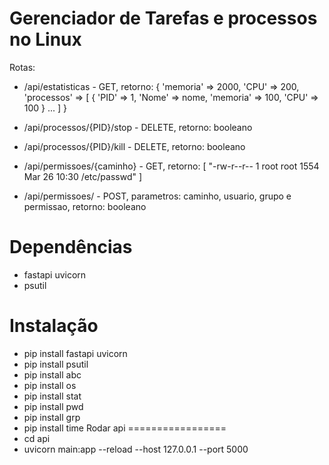 Gerenciador de Tarefas e processos no Linux
=================
Rotas:

*   /api/estatisticas - GET, retorno: 
    {
        'memoria' => 2000,
        'CPU' => 200,
        'processos' => [
            {
                'PID' => 1,
                'Nome' => nome,
                'memoria' => 100,
                'CPU' => 100
            }
            ...
        ]
    }
*   /api/processos/{PID}/stop - DELETE, retorno: booleano
*   /api/processos/{PID}/kill - DELETE, retorno: booleano

*   /api/permissoes/{caminho} - GET, retorno: 
    [
        "-rw-r--r-- 1 root root 1554 Mar 26 10:30 /etc/passwd"
    ]
*   /api/permissoes/ - POST, parametros: caminho, usuario, grupo e permissao, retorno: booleano

Dependências
=================
*   fastapi uvicorn
*   psutil

Instalação 
=================
*   pip install fastapi uvicorn
*   pip install psutil
*   pip install abc
*   pip install os
*   pip install stat
*   pip install pwd
*   pip install grp
*   pip install time
Rodar api
=================
*   cd api
*   uvicorn main:app --reload --host 127.0.0.1 --port 5000

